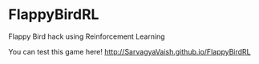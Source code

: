 FlappyBirdRL
============

Flappy Bird hack using Reinforcement Learning


You can test this game here! <link>http://SarvagyaVaish.github.io/FlappyBirdRL</link>
